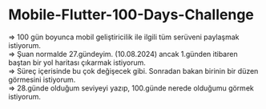 # Mobile-Flutter-100-Days-Challenge
=> 100 gün boyunca mobil geliştiricilik ile ilgili tüm serüveni paylaşmak istiyorum. <br>
=> Şuan normalde 27.gündeyim. (10.08.2024) ancak 1.günden itibaren baştan bir yol haritası çıkarmak istiyorum.  <br>
=> Süreç içerisinde bu çok değişecek gibi. Sonradan bakan birinin bir düzen görmesini istiyorum. <br>
=> 28.günde olduğum seviyeyi yazıp, 100.günde nerede olduğumu görmek istiyorum. <br>
